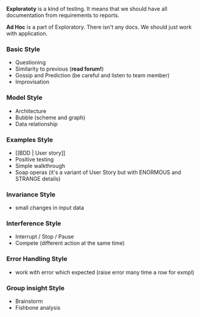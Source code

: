 __Exploratoty__ is a kind of testing. It means that we should have all documentation from requirements to reports.

__Ad Hoc__ is a part of Exploratory. There isn't any docs. We should just work with application.

### Basic Style
- Questioning
- Similarity to previous (__read forum!__)
- Gossip and Prediction (be careful and listen to team member)
- Improvisation

### Model Style
- Architecture 
- Bubble (scheme and graph)
- Data relationship

### Examples Style
- [[BDD | User story]]
- Positive testing
- Simple walkthrough
- Soap operas (it's a variant of User Story but with ENORMOUS and STRANGE details)

### Invariance Style
- small changes in input data

### Interference Style
- Interrupt / Stop / Pause
- Compete (different action at the same time)

### Error Handling Style
- work with error which expected (raise error many time a  row for exmpl)

### Group insight Style
- Brainstorm
- Fishbone analysis